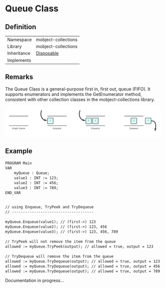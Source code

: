 # Queue Class

## Definition

|             |                                                                            |
| ----------- | -------------------------------------------------------------------------- |
| Namespace   | mobject-collections                                                        |
| Library     | mobject-collections                                                        |
| Inheritance | [Disposable](https://benhar-dev.github.io/mobject-disposable/#/disposable) |
| Implements  |                                                                            |

## Remarks

The Queue Class is a general-purpose first in, first out, queue (FIFO). It supports enumerators and implements the GetEnumerator method, consistent with other collection classes in the mobject-collections library.

<img src="./images/queue-example.svg">

## Example

```declaration
PROGRAM Main
VAR
	myQueue : Queue;
	value1 : INT := 123;
	value2 : INT := 456;
	value3 : INT := 789;
END_VAR
```

```body

// using Enqueue, TryPeek and TryDequeue
// -------------------------------------

myQueue.Enqueue(value1); // (first->) 123
myQueue.Enqueue(value2); // (first->) 123, 456
myQueue.Enqueue(value3); // (first->) 123, 456, 789

// TryPeek will not remove the item from the queue
allowed := myQueue.TryPeek(output); // allowed = true, output = 123

// TryDequeue will remove the item from the queue
allowed := myQueue.TryDequeue(output); // allowed = true, output = 123
allowed := myQueue.TryDequeue(output); // allowed = true, output = 456
allowed := myQueue.TryDequeue(output); // allowed = true, output = 789

```

Documentation in progress...
